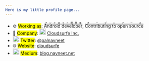 ```yaml
---
Here is my little profile page...　                                                                                                     : !ruby/class "　　　　　　　　　　　　　　　　　　　　　　　　　　　　　　　　　　　　　　　　　　　　　　　　　　　　　　　　　　　　　　　　 　　　　　　　　　　　　　　　　　　　　　　　　　　　　　　　　　　　　　　　　　　　　　　　　　　　　　　　　　　　　　　　Hello there! I'm Navneet from India ;) "
---
```


- ⚙️ <mark>Working as</mark>: <ruby>Android developer<rt><ins>アンドロイド開発者</ins></rt></ruby>, <ruby>Contributing to open source<rt><ins>オープンソース</ins></rt></ruby>
- 🏢 <mark>Company</mark>: <img src="https://github.com/user-attachments/assets/b1ee9d19-ec86-4c51-9a75-5e0f002b39ed" width="20"> [Cloudsurfe Inc.](https://flatt.tech/en/)
- <img src="https://upload.wikimedia.org/wikipedia/commons/6/6f/Logo_of_Twitter.svg" width="20"> <mark>Twitter</mark>: [@palnavneet](https://twitter.com/cloudsurfe)
- 🌐 <mark>Website</mark>: [cloudsurfe](https://cloudsurfe.com)
- <img src="https://encrypted-tbn0.gstatic.com/images?q=tbn:ANd9GcRSgyRc9xQbwO_BnrkkkDb48UhfI23cW0GpgA&s" width="20"> <mark>Medium</mark>: [blog.navneet.net](https://medium.com/@navneetpal.dev)
